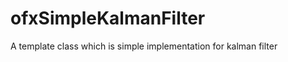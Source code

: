 ofxSimpleKalmanFilter
=====================

A template class which is simple implementation for kalman filter
